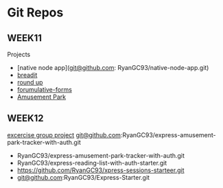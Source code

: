 
# Git Repos

## WEEK11

Projects
- [native node app](git@github.com: RyanGC93/native-node-app.git)
- [breadit](git@github.com:jm-riley/breaddit.git)
- [round up](git@github.com:RyanGC93/routing-roundup-project.git)
- [forumulative-forms](git@github.com:RyanGC93/formulative-forms-project.git)
- [Amusement Park](git@github.com:RyanGC93/amusement-park-tracker.git)

## WEEK12

[excercise group project](git@github.com:RyanGC93/fitnessOverflow.git)
git@github.com:RyanGC93/express-amusement-park-tracker-with-auth.git
- RyanGC93/express-amusement-park-tracker-with-auth.git
- RyanGC93/express-reading-list-with-auth-starter.git
- https://github.com/RyanGC93/xpress-sessions-starteer.git
- git@github.com:RyanGC93/Express-Starter.git